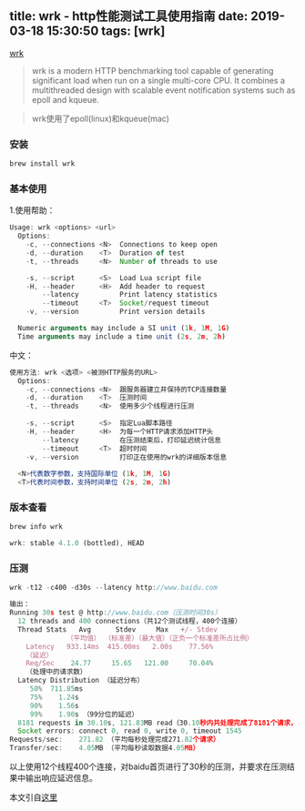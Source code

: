 title: wrk - http性能测试工具使用指南
date: 2019-03-18 15:30:50
tags: [wrk]
---

[wrk](https://github.com/wg/wrk)

>wrk is a modern HTTP benchmarking tool capable of generating significant load when run on a single multi-core CPU. It combines a multithreaded design with scalable event notification systems such as epoll and kqueue.

>wrk使用了epoll(linux)和kqueue(mac)

<!-- more -->

### 安装

```js
brew install wrk
```

### 基本使用

1.使用帮助：

```js
Usage: wrk <options> <url>
  Options:
    -c, --connections <N>  Connections to keep open
    -d, --duration    <T>  Duration of test
    -t, --threads     <N>  Number of threads to use

    -s, --script      <S>  Load Lua script file
    -H, --header      <H>  Add header to request
        --latency          Print latency statistics
        --timeout     <T>  Socket/request timeout
    -v, --version          Print version details

  Numeric arguments may include a SI unit (1k, 1M, 1G)
  Time arguments may include a time unit (2s, 2m, 2h)
```

中文：

```js
使用方法: wrk <选项> <被测HTTP服务的URL>                            
  Options:                                            
    -c, --connections <N>  跟服务器建立并保持的TCP连接数量  
    -d, --duration    <T>  压测时间           
    -t, --threads     <N>  使用多少个线程进行压测   
                                                      
    -s, --script      <S>  指定Lua脚本路径       
    -H, --header      <H>  为每一个HTTP请求添加HTTP头      
        --latency          在压测结束后，打印延迟统计信息   
        --timeout     <T>  超时时间     
    -v, --version          打印正在使用的wrk的详细版本信息
                                                      
  <N>代表数字参数，支持国际单位 (1k, 1M, 1G)
  <T>代表时间参数，支持时间单位 (2s, 2m, 2h)
```

### 版本查看

```js
brew info wrk

wrk: stable 4.1.0 (bottled), HEAD
```

### 压测

```js
wrk -t12 -c400 -d30s --latency http://www.baidu.com

输出：
Running 30s test @ http://www.baidu.com（压测时间30s）
  12 threads and 400 connections（共12个测试线程，400个连接）
  Thread Stats   Avg      Stdev     Max   +/- Stdev
              （平均值） （标准差）（最大值）（正负一个标准差所占比例）
    Latency   933.14ms  415.00ms   2.00s    77.56%
    （延迟）
    Req/Sec    24.77     15.65   121.00     70.04%
    （处理中的请求数）
  Latency Distribution （延迟分布）
     50%  711.85ms
     75%    1.24s
     90%    1.56s
     99%    1.90s （99分位的延迟）
  8181 requests in 30.10s, 121.83MB read（30.10秒内共处理完成了8181个请求，读取了121.83MB数据）
  Socket errors: connect 0, read 0, write 0, timeout 1545
Requests/sec:    271.82 （平均每秒处理完成271.82个请求）
Transfer/sec:    4.05MB （平均每秒读取数据4.05MB）
```

以上使用12个线程400个连接，对baidu首页进行了30秒的压测，并要求在压测结果中输出响应延迟信息。

本文引自[这里](https://www.jianshu.com/p/28b613a6590c)



